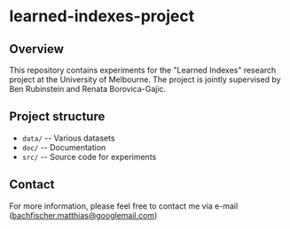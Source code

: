# learned-indexes-project

## Overview

This repository contains experiments for the "Learned Indexes" research project at the University of Melbourne. The project is jointly supervised by Ben Rubinstein and Renata Borovica-Gajic.

## Project structure

* `data/` -- Various datasets
* `doc/` -- Documentation
* `src/` -- Source code for experiments

## Contact

For more information, please feel free to contact me via e-mail ([bachfischer.matthias@googlemail.com](mailto:bachfischer.matthias@googlemail.com)) 